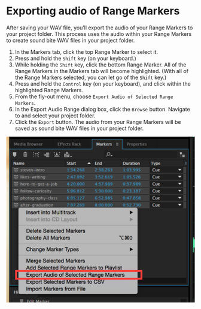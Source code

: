 # Exporting audio of Range Markers

After saving your WAV file, you’ll export the audio of your Range Markers to your project folder. This process uses the audio within your Range Markers to create sound bite WAV files in your project folder.

1. In the Markers tab, click the top Range Marker to select it. 
2. Press and hold the `Shift` key \(on your keyboard.\)
3. While holding the `Shift` key, click the bottom Range Marker. All of the Range Markers in the Markers tab will become highlighted. \(With all of the Range Markers selected, you can let go of the `Shift` key.\)
4. Press and hold the `Control` key \(on your keyboard\), and click within the highlighted Range Markers.
5. From the fly-out menu, choose `Export Audio of Selected Range Markers`. 
6. In the Export Audio Range dialog box, click the `Browse` button. Navigate to and select your project folder.
7. Click the `Export` button. The audio from your Range Markers will be saved as sound bite WAV files in your project folder.

![Exporting audio in Range Markers to project folder.](/assets/exporting-audio-of-range-markers-annotated.png)


